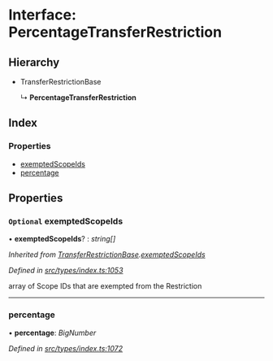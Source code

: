 # Interface: PercentageTransferRestriction

## Hierarchy

* TransferRestrictionBase

  ↳ **PercentageTransferRestriction**

## Index

### Properties

* [exemptedScopeIds](percentagetransferrestriction.md#optional-exemptedscopeids)
* [percentage](percentagetransferrestriction.md#percentage)

## Properties

### `Optional` exemptedScopeIds

• **exemptedScopeIds**? : *string[]*

*Inherited from [TransferRestrictionBase](../classes/transferrestrictionbase.md).[exemptedScopeIds](../classes/transferrestrictionbase.md#optional-exemptedscopeids)*

*Defined in [src/types/index.ts:1053](https://github.com/PolymathNetwork/polymesh-sdk/blob/959efb76/src/types/index.ts#L1053)*

array of Scope IDs that are exempted from the Restriction

___

###  percentage

• **percentage**: *BigNumber*

*Defined in [src/types/index.ts:1072](https://github.com/PolymathNetwork/polymesh-sdk/blob/959efb76/src/types/index.ts#L1072)*
